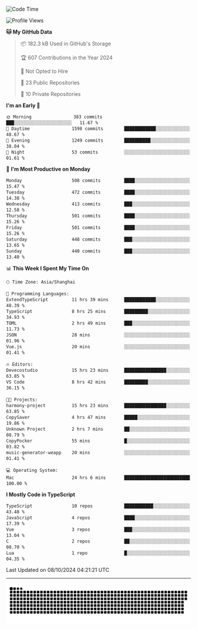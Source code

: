 <!--
<picture>
  <source
    srcset="https://github-readme-stats.vercel.app/api?username=kevinxft&show_icons=true&theme=dark"
    media="(prefers-color-scheme: dark)"
  />
  <source
    srcset="https://github-readme-stats.vercel.app/api?username=kevinxft&show_icons=true"
    media="(prefers-color-scheme: light), (prefers-color-scheme: no-preference)"
  />
  <img src="https://github-readme-stats.vercel.app/api?username=kevinxft&show_icons=true" />
</picture>
-->

<!--START_SECTION:waka-->
![Code Time](http://img.shields.io/badge/Code%20Time-2%2C657%20hrs%2059%20mins-blue)

![Profile Views](http://img.shields.io/badge/Profile%20Views-0-blue)

**🐱 My GitHub Data** 

> 📦 182.3 kB Used in GitHub's Storage 
 > 
> 🏆 607 Contributions in the Year 2024
 > 
> 🚫 Not Opted to Hire
 > 
> 📜 23 Public Repositories 
 > 
> 🔑 10 Private Repositories 
 > 
**I'm an Early 🐤** 

```text
🌞 Morning                383 commits         ███░░░░░░░░░░░░░░░░░░░░░░   11.67 % 
🌆 Daytime                1598 commits        ████████████░░░░░░░░░░░░░   48.67 % 
🌃 Evening                1249 commits        ██████████░░░░░░░░░░░░░░░   38.04 % 
🌙 Night                  53 commits          ░░░░░░░░░░░░░░░░░░░░░░░░░   01.61 % 
```
📅 **I'm Most Productive on Monday** 

```text
Monday                   508 commits         ████░░░░░░░░░░░░░░░░░░░░░   15.47 % 
Tuesday                  472 commits         ████░░░░░░░░░░░░░░░░░░░░░   14.38 % 
Wednesday                413 commits         ███░░░░░░░░░░░░░░░░░░░░░░   12.58 % 
Thursday                 501 commits         ████░░░░░░░░░░░░░░░░░░░░░   15.26 % 
Friday                   501 commits         ████░░░░░░░░░░░░░░░░░░░░░   15.26 % 
Saturday                 448 commits         ███░░░░░░░░░░░░░░░░░░░░░░   13.65 % 
Sunday                   440 commits         ███░░░░░░░░░░░░░░░░░░░░░░   13.40 % 
```


📊 **This Week I Spent My Time On** 

```text
🕑︎ Time Zone: Asia/Shanghai

💬 Programming Languages: 
ExtendTypeScript         11 hrs 39 mins      ████████████░░░░░░░░░░░░░   48.39 % 
TypeScript               8 hrs 25 mins       █████████░░░░░░░░░░░░░░░░   34.93 % 
TOML                     2 hrs 49 mins       ███░░░░░░░░░░░░░░░░░░░░░░   11.73 % 
JSON                     28 mins             ░░░░░░░░░░░░░░░░░░░░░░░░░   01.96 % 
Vue.js                   20 mins             ░░░░░░░░░░░░░░░░░░░░░░░░░   01.41 % 

🔥 Editors: 
Devecostudio             15 hrs 23 mins      ████████████████░░░░░░░░░   63.85 % 
VS Code                  8 hrs 42 mins       █████████░░░░░░░░░░░░░░░░   36.15 % 

🐱‍💻 Projects: 
harmony-project          15 hrs 23 mins      ████████████████░░░░░░░░░   63.85 % 
CopySaver                4 hrs 47 mins       █████░░░░░░░░░░░░░░░░░░░░   19.86 % 
Unknown Project          2 hrs 7 mins        ██░░░░░░░░░░░░░░░░░░░░░░░   08.79 % 
CopyPocker               55 mins             █░░░░░░░░░░░░░░░░░░░░░░░░   03.82 % 
music-generator-weapp    20 mins             ░░░░░░░░░░░░░░░░░░░░░░░░░   01.41 % 

💻 Operating System: 
Mac                      24 hrs 6 mins       █████████████████████████   100.00 % 
```

**I Mostly Code in TypeScript** 

```text
TypeScript               10 repos            ███████████░░░░░░░░░░░░░░   43.48 % 
JavaScript               4 repos             ████░░░░░░░░░░░░░░░░░░░░░   17.39 % 
Vue                      3 repos             ███░░░░░░░░░░░░░░░░░░░░░░   13.04 % 
C                        2 repos             ██░░░░░░░░░░░░░░░░░░░░░░░   08.70 % 
Lua                      1 repo              █░░░░░░░░░░░░░░░░░░░░░░░░   04.35 % 
```




 Last Updated on 08/10/2024 04:21:21 UTC
<!--END_SECTION:waka-->

---

<picture>
  <source media="(prefers-color-scheme: dark)" srcset="https://raw.githubusercontent.com/kevinxft/kevinxft/output/github-contribution-grid-snake-dark.svg">
  <source media="(prefers-color-scheme: light)" srcset="https://raw.githubusercontent.com/kevinxft/kevinxft/output/github-contribution-grid-snake.svg">
  <img alt="github contribution grid snake animation" src="https://raw.githubusercontent.com/kevinxft/kevinxft/output/github-contribution-grid-snake.svg">
</picture>